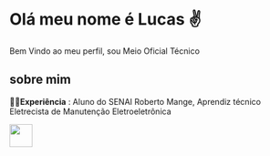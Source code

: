 # Olá meu nome é Lucas ✌
Bem Vindo ao meu perfil, sou Meio Oficial Técnico


## sobre mim
🐱‍🏍**Experiência** : Aluno do SENAI Roberto Mange, Aprendiz técnico Eletrecista de Manutenção Eletroeletrônica 

<code><img width = 40px
 src="https://cdn.jsdelivr.net/gh/devicons/devicon@latest/icons/threedsmax/threedsmax-original.svg" /> </code>

